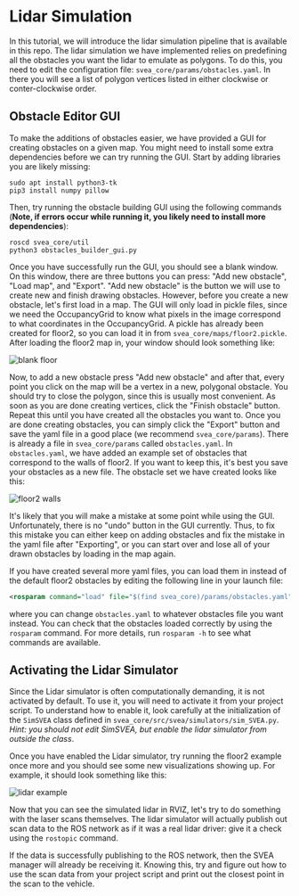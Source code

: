 # Lidar Simulation

In this tutorial, we will introduce the lidar simulation pipeline that is
available in this repo. The lidar simulation we have implemented relies on predefining
all the obstacles you want the lidar to emulate as polygons. To do this, you
need to edit the configuration file: `svea_core/params/obstacles.yaml`.
In there you will see a list of polygon vertices listed in either clockwise or
conter-clockwise order.

## Obstacle Editor GUI

To make the additions of obstacles easier, we have provided a GUI for creating
obstacles on a given map. You might need to install some extra dependencies
before we can try running the GUI. Start by adding libraries you are likely
missing:

```
sudo apt install python3-tk
pip3 install numpy pillow
```

Then, try running the obstacle building GUI using the following commands
(**Note, if errors occur while running it, you likely need to install more
dependencies**):

```
roscd svea_core/util
python3 obstacles_builder_gui.py
```

Once you have successfully run the GUI, you should see a blank window. On this
window, there are three buttons you can press: "Add new obstacle", "Load map",
and "Export". "Add new obstacle" is the button we will use to create new and
finish drawing obstacles. However, before you create a new obstacle, let's first
load in a map. The GUI will only load in pickle files, since we need the
OccupancyGrid to know what pixels in the image correspond to what coordinates in
the OccupancyGrid. A pickle has already been created for floor2, so you can load
it in from `svea_core/maps/floor2.pickle`. After loading the floor2
map in, your window should look something like:

![blank floor](/media/tutorials/blank_floor2.png)

Now, to add a new obstacle press "Add new obstacle" and after that, every point
you click on the map will be a vertex in a new, polygonal obstacle. You should
try to close the polygon, since this is usually most convenient. As soon as you
are done creating vertices, click the "Finish obstacle" button. Repeat this
until you have created all the obstacles you want to. Once you are done creating
obstacles, you can simply click the "Export" button and save the yaml file in a
good place (we recommend `svea_core/params`). There is already a file
in `svea_core/params` called `obstacles.yaml`. In `obstacles.yaml`, we
have added an example set of obstacles that correspond to the walls of floor2.
If you want to keep this, it's best you save your obstacles as a new file. The
obstacle set we have created looks like this:

![floor2 walls](/media/tutorials/floor2_walls.png)

It's likely that you will make a mistake at some point while using the GUI.
Unfortunately, there is no "undo" button in the GUI currently. Thus, to fix this
mistake you can either keep on adding obstacles and fix the mistake in the yaml
file after "Exporting", or you can start over and lose all of your drawn
obstacles by loading in the map again.

If you have created several more yaml files, you can load them in instead of the
default floor2 obstacles by editing the following line in your launch file:

```xml
<rosparam command="load" file="$(find svea_core)/params/obstacles.yaml" />
```

where you can change `obstacles.yaml` to whatever obstacles file you want
instead. You can check that the obstacles loaded correctly by using the
`rosparam` command. For more details, run `rosparam -h` to see what commands are
available.

## Activating the Lidar Simulator

Since the Lidar simulator is often computationally demanding, it is
not activated by default. To use it, you will need to activate it from your
project script. To understand how to enable it, look carefully at the
initialization of the `SimSVEA` class defined in
`svea_core/src/svea/simulators/sim_SVEA.py`. *Hint: you should not edit SimSVEA,
but enable the lidar simulator from outside the class*.

Once you have enabled the Lidar simulator, try running the floor2 example once
more and you should see some new visualizations showing up. For example, it
should look something like this:

![lidar example](/media/tutorials/lidar_example.png)

Now that you can see the simulated lidar in RVIZ, let's try to do something with
the laser scans themselves. The lidar simulator will actually publish out scan
data to the ROS network as if it was a real lidar driver: give it a check using
the `rostopic` command.

If the data is successfully publishing to the ROS network, then the SVEA manager
will already be receiving it. Knowing this, try and figure out how to use the
scan data from your project script and print out
the closest point in the scan to the vehicle.
